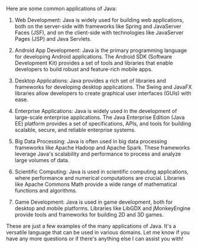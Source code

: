  Here are some common applications of Java:

1. Web Development: Java is widely used for building web applications, both on the server-side with frameworks like Spring and JavaServer Faces (JSF), and on the client-side with technologies like JavaServer Pages (JSP) and Java Servlets.

2. Android App Development: Java is the primary programming language for developing Android applications. The Android SDK (Software Development Kit) provides a set of tools and libraries that enable developers to build robust and feature-rich mobile apps.

3. Desktop Applications: Java provides a rich set of libraries and frameworks for developing desktop applications. The Swing and JavaFX libraries allow developers to create graphical user interfaces (GUIs) with ease.

4. Enterprise Applications: Java is widely used in the development of large-scale enterprise applications. The Java Enterprise Edition (Java EE) platform provides a set of specifications, APIs, and tools for building scalable, secure, and reliable enterprise systems.

5. Big Data Processing: Java is often used in big data processing frameworks like Apache Hadoop and Apache Spark. These frameworks leverage Java's scalability and performance to process and analyze large volumes of data.

6. Scientific Computing: Java is used in scientific computing applications, where performance and numerical computations are crucial. Libraries like Apache Commons Math provide a wide range of mathematical functions and algorithms.

7. Game Development: Java is used in game development, both for desktop and mobile platforms. Libraries like LibGDX and jMonkeyEngine provide tools and frameworks for building 2D and 3D games.

These are just a few examples of the many applications of Java. It's a versatile language that can be used in various domains. Let me know if you have any more questions or if there's anything else I can assist you with!
